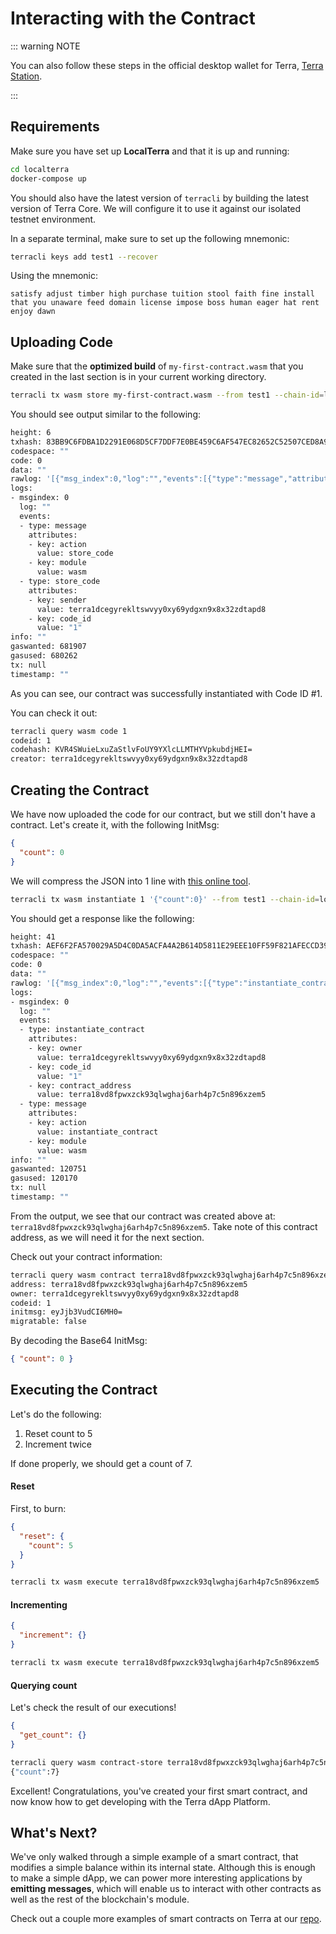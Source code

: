 # Interacting with the Contract

::: warning NOTE

You can also follow these steps in the official desktop wallet for Terra, [Terra Station](https://station.terra.money).

:::

## Requirements

Make sure you have set up **LocalTerra** and that it is up and running:

```sh
cd localterra
docker-compose up
```

You should also have the latest version of `terracli` by building the latest version of Terra Core. We will configure it to use it against our isolated testnet environment.

In a separate terminal, make sure to set up the following mnemonic:

```sh
terracli keys add test1 --recover
```

Using the mnemonic:

```
satisfy adjust timber high purchase tuition stool faith fine install that you unaware feed domain license impose boss human eager hat rent enjoy dawn
```

## Uploading Code

Make sure that the **optimized build** of `my-first-contract.wasm` that you created in the last section is in your current working directory.

```sh
terracli tx wasm store my-first-contract.wasm --from test1 --chain-id=localterra --gas=auto --fees=100000uluna --broadcast-mode=block
```

You should see output similar to the following:

```sh
height: 6
txhash: 83BB9C6FDBA1D2291E068D5CF7DDF7E0BE459C6AF547EC82652C52507CED8A9F
codespace: ""
code: 0
data: ""
rawlog: '[{"msg_index":0,"log":"","events":[{"type":"message","attributes":[{"key":"action","value":"store_code"},{"key":"module","value":"wasm"}]},{"type":"store_code","attributes":[{"key":"sender","value":"terra1dcegyrekltswvyy0xy69ydgxn9x8x32zdtapd8"},{"key":"code_id","value":"1"}]}]}]'
logs:
- msgindex: 0
  log: ""
  events:
  - type: message
    attributes:
    - key: action
      value: store_code
    - key: module
      value: wasm
  - type: store_code
    attributes:
    - key: sender
      value: terra1dcegyrekltswvyy0xy69ydgxn9x8x32zdtapd8
    - key: code_id
      value: "1"
info: ""
gaswanted: 681907
gasused: 680262
tx: null
timestamp: ""
```

As you can see, our contract was successfully instantiated with Code ID #1.

You can check it out:

```sh
terracli query wasm code 1
codeid: 1
codehash: KVR4SWuieLxuZaStlvFoUY9YXlcLLMTHYVpkubdjHEI=
creator: terra1dcegyrekltswvyy0xy69ydgxn9x8x32zdtapd8
```

## Creating the Contract

We have now uploaded the code for our contract, but we still don't have a contract. Let's create it, with the following InitMsg:

```json
{
  "count": 0
}
```

We will compress the JSON into 1 line with [this online tool](https://goonlinetools.com/json-minifier/).

```sh
terracli tx wasm instantiate 1 '{"count":0}' --from test1 --chain-id=localterra --fees=10000uluna --gas=auto --broadcast-mode=block
```

You should get a response like the following:

```sh
height: 41
txhash: AEF6F2FA570029A5D4C0DA5ACFA4A2B614D5811E29EEE10FF59F821AFECCD399
codespace: ""
code: 0
data: ""
rawlog: '[{"msg_index":0,"log":"","events":[{"type":"instantiate_contract","attributes":[{"key":"owner","value":"terra1dcegyrekltswvyy0xy69ydgxn9x8x32zdtapd8"},{"key":"code_id","value":"1"},{"key":"contract_address","value":"terra18vd8fpwxzck93qlwghaj6arh4p7c5n896xzem5"}]},{"type":"message","attributes":[{"key":"action","value":"instantiate_contract"},{"key":"module","value":"wasm"}]}]}]'
logs:
- msgindex: 0
  log: ""
  events:
  - type: instantiate_contract
    attributes:
    - key: owner
      value: terra1dcegyrekltswvyy0xy69ydgxn9x8x32zdtapd8
    - key: code_id
      value: "1"
    - key: contract_address
      value: terra18vd8fpwxzck93qlwghaj6arh4p7c5n896xzem5
  - type: message
    attributes:
    - key: action
      value: instantiate_contract
    - key: module
      value: wasm
info: ""
gaswanted: 120751
gasused: 120170
tx: null
timestamp: ""
```

From the output, we see that our contract was created above at: `terra18vd8fpwxzck93qlwghaj6arh4p7c5n896xzem5`. Take note of this contract address, as we will need it for the next section.

Check out your contract information:

```sh
terracli query wasm contract terra18vd8fpwxzck93qlwghaj6arh4p7c5n896xzem5
address: terra18vd8fpwxzck93qlwghaj6arh4p7c5n896xzem5
owner: terra1dcegyrekltswvyy0xy69ydgxn9x8x32zdtapd8
codeid: 1
initmsg: eyJjb3VudCI6MH0=
migratable: false
```

By decoding the Base64 InitMsg:

```json
{ "count": 0 }
```

## Executing the Contract

Let's do the following:

1. Reset count to 5
2. Increment twice

If done properly, we should get a count of 7.

#### Reset

First, to burn:

```json
{
  "reset": {
    "count": 5
  }
}
```

```sh
terracli tx wasm execute terra18vd8fpwxzck93qlwghaj6arh4p7c5n896xzem5 '{"reset":{"count":5}}' --from test1 --chain-id=localterra --fees=1000000uluna --gas=auto --broadcast-mode=block
```

#### Incrementing

```json
{
  "increment": {}
}
```

```sh
terracli tx wasm execute terra18vd8fpwxzck93qlwghaj6arh4p7c5n896xzem5 '{"increment":{}}' --from test1 --chain-id=localterra --gas=auto --fees=1000000uluna --broadcast-mode=block
```

#### Querying count

Let's check the result of our executions!

```json
{
  "get_count": {}
}
```

```sh
terracli query wasm contract-store terra18vd8fpwxzck93qlwghaj6arh4p7c5n896xzem5 '{"get_count":{}}'
{"count":7}
```

Excellent! Congratulations, you've created your first smart contract, and now know how to get developing with the Terra dApp Platform.

## What's Next?

We've only walked through a simple example of a smart contract, that modifies a simple balance within its internal state. Although this is enough to make a simple dApp, we can power more interesting applications by **emitting messages**, which will enable us to interact with other contracts as well as the rest of the blockchain's module.

Check out a couple more examples of smart contracts on Terra at our [repo](https://github.com/terra-project/cosmwasm-contracts).
